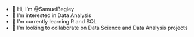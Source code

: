 - 👋 Hi, I’m @SamuelBegley
- 👀 I’m interested in Data Analysis
- 🌱 I’m currently learning R and SQL
- 💞️ I’m looking to collaborate on Data Science and Data Analysis projects

<!---
SamuelBegley/SamuelBegley is a ✨ special ✨ repository because its `README.md` (this file) appears on your GitHub profile.
You can click the Preview link to take a look at your changes.
--->
